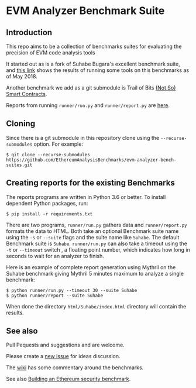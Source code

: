 # EVM Analyzer Benchmark Suite

## Introduction

This repo aims to be a collection of benchmarks suites for evaluating the precision of EVM code analysis tools

It started out as is a fork of Suhabe Bugara's excellent benchmark
suite, and [this
link](https://diligence.consensys.net/evm-analyzer-benchmark-suite)
shows the results of running some tools on this benchmarks as of May
2018.

Another benchmark we add as a git submodule is Trail of Bits [(Not So) Smart Contracts](https://github.com/trailofbits/not-so-smart-contracts).

Reports from running `runner/run.py` and `runner/report.py` are [here](https://EthereumAnalysisBenchmarks.github.io/).

## Cloning

Since there is a git submodule in this repository clone using the `--recurse-submodules` option. For example:

```console
$ git clone --recurse-submodules https://github.com/EthereumAnalysisBenchmarks/evm-analyzer-bench-suites.git
```

## Creating reports for the existing Benchmarks

The reports programs are written in Python 3.6 or better. To install dependent Python packages, run:
```console
$ pip install -r requirements.txt
```

There are two programs, `runner/run.py` gathers data and `runner/report.py` formats the data to HTML. Both take an optional Benchmark suite
name using the `-s` or `--suite` flags and the suite name like `Suhabe`. The default Benchmark suite is `Suhabe`. `runner/run.py` can also
take a timeout using the `-t` or `--timeout` switch , a floating point number, which indicates how long in seconds to wait for an analyzer to finish.

Here is an example of complete report generation using Mythril on the Suhabe benchmark giving Mythril 5 minutes maximum to analyze a single benchmark:

```console
$ python runner/run.py --timeout 30 --suite Suhabe
$ python runner/report --suite Suhabe
```

When done the directory `html/Suhabe/index.html` directory will contain the results.

## See also

Pull Pequests and suggestions and are welcome.

Please create a [new issue](https://github.com/EthereumAnalysisBenchmarks/evm-analyzer-benchmark-suite/issues/new) for ideas discussion.

The [wiki](https://github.com/EthereumAnalysisBenchmarks/evm-analyzer-benchmark-suite/wiki) has some commentary around the benchmarks.

See also [Building an Ethereum security benchmark](https://discourse.secureth.org/t/building-an-ethereum-security-benchmark/63).
